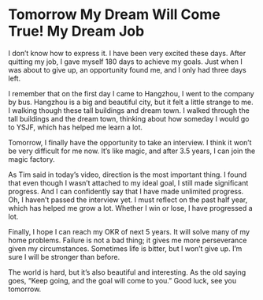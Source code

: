 # Tomorrow My Dream Will Come True! My Dream Job
I don’t know how to express it. I have been very excited these days. 
After quitting my job, I gave myself 180 days to achieve my goals. 
Just when I was about to give up, an opportunity found me, and I only had three days left.

I remember that on the first day I came to Hangzhou, I went to the company by bus.
Hangzhou is a big and beautiful city, but it felt a little strange to me.
I walking though these tall buildings and dream town.
I walked through the tall buildings and the dream town, thinking about how someday I would go to YSJF, which has helped me learn a lot.

Tomorrow, I finally have the opportunity to take an interview.
I think it won’t be very difficult for me now.
It’s like magic, and after 3.5 years, I can join the magic factory.

As Tim said in today’s video, direction is the most important thing.
I found that even though I wasn’t attached to my ideal goal, I still made significant progress.
And I can confidently say that I have made unlimited progress.
Oh, I haven’t passed the interview yet.
I must reflect on the past half year, which has helped me grow a lot.
Whether I win or lose, I have progressed a lot.

Finally, I hope I can reach my OKR of next 5 years.
It will solve many of my home problems.
Failure is not a bad thing; it gives me more perseverance given my circumstances.
Sometimes life is bitter, but I won’t give up.
I’m sure I will be stronger than before.

The world is hard, but it’s also beautiful and interesting.
As the old saying goes, “Keep going, and the goal will come to you.”
Good luck, see you tomorrow.
